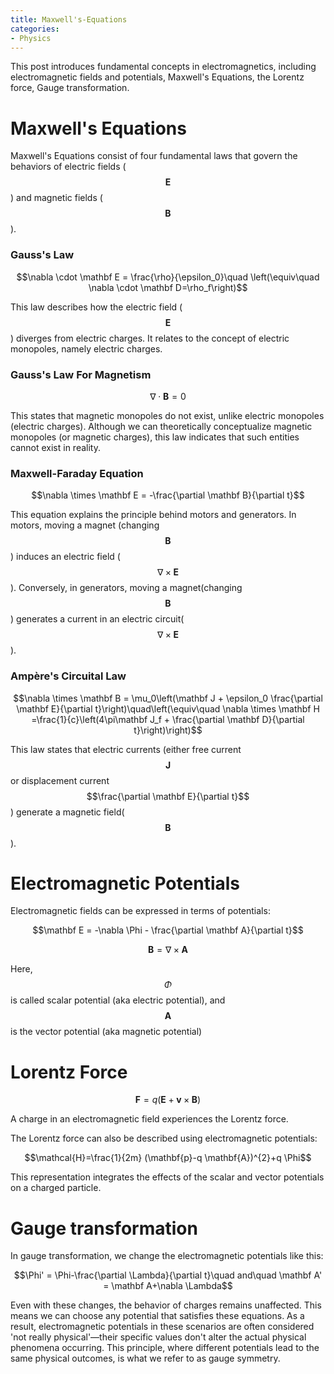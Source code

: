 ```yaml
---
title: Maxwell's-Equations
categories:
- Physics
---
```

This post introduces fundamental concepts in electromagnetics, including electromagnetic fields and potentials, Maxwell's Equations, the Lorentz force, Gauge transformation.

<!-- more -->

# Maxwell's Equations
Maxwell's Equations consist of four fundamental laws that govern the behaviors of electric fields ($$\mathbf E$$) and magnetic fields ($$\mathbf B$$).


### Gauss's Law
$$\nabla \cdot \mathbf E = \frac{\rho}{\epsilon_0}\quad \left(\equiv\quad \nabla \cdot \mathbf D=\rho_f\right)$$

This law describes how the electric field ($$\mathbf E$$) diverges from electric charges. It relates to the concept of electric monopoles, namely electric charges.

### Gauss's Law For Magnetism
$$\nabla \cdot \mathbf B = 0$$

This states that magnetic monopoles do not exist, unlike electric monopoles (electric charges). Although we can theoretically conceptualize magnetic monopoles (or magnetic charges), this law indicates that such entities cannot exist in reality.

### Maxwell-Faraday Equation
$$\nabla \times \mathbf E = -\frac{\partial \mathbf B}{\partial t}$$

This equation explains the principle behind motors and generators. In motors, moving a magnet (changing $$\mathbf B$$) induces an electric field ($$\nabla \times \mathbf E$$).
Conversely, in generators, moving a magnet(changing $$\mathbf B$$) generates a current in an electric circuit($$\nabla \times \mathbf E$$).

### Ampère's Circuital Law
$$\nabla \times \mathbf B = \mu_0\left(\mathbf J + \epsilon_0 \frac{\partial \mathbf E}{\partial t}\right)\quad\left(\equiv\quad \nabla \times \mathbf H =\frac{1}{c}\left(4\pi\mathbf J_f + \frac{\partial \mathbf D}{\partial t}\right)\right)$$

This law states that electric currents (either free current $$\mathbf J$$ or displacement current $$\frac{\partial \mathbf E}{\partial t}$$) generate a magnetic field($$\mathbf B$$).

# Electromagnetic Potentials
Electromagnetic fields can be expressed in terms of potentials:

$$\mathbf E = -\nabla \Phi - \frac{\partial \mathbf A}{\partial t}$$

$$\mathbf B = \nabla \times \mathbf A$$

Here, $$\Phi$$ is called scalar potential (aka electric potential), and $$\mathbf A$$ is the vector potential (aka magnetic potential)

# Lorentz Force
$$\mathbf F = q\left(\mathbf E + \mathbf v \times \mathbf B\right)$$

A charge in an electromagnetic field experiences the Lorentz force.

The Lorentz force can also be described using electromagnetic potentials:

$$\mathcal{H}=\frac{1}{2m} (\mathbf{p}-q \mathbf{A})^{2}+q \Phi$$

This representation integrates the effects of the scalar and vector potentials on a charged particle.

# Gauge transformation
In gauge transformation, we change the electromagnetic potentials like this:

$$\Phi' = \Phi-\frac{\partial \Lambda}{\partial t}\quad and\quad \mathbf A' = \mathbf A+\nabla \Lambda$$

Even with these changes, the behavior of charges remains unaffected. This means we can choose any potential that satisfies these equations. As a result, electromagnetic potentials in these scenarios are often considered 'not really physical'—their specific values don't alter the actual physical phenomena occurring. This principle, where different potentials lead to the same physical outcomes, is what we refer to as gauge symmetry.
